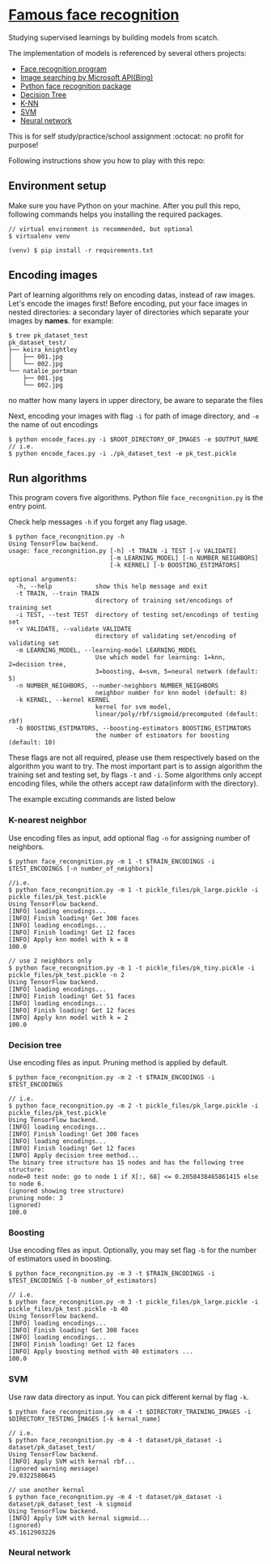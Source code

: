 # [Famous face recognition](https://github.com/carol-hsu/famous_face_recognition)

Studying supervised learnings by building models from scatch.

The implementation of models is referenced by several others projects:
- [Face recognition program](https://www.pyimagesearch.com/2018/06/18/face-recognition-with-opencv-python-and-deep-learning/)
- [Image searching by Microsoft API(Bing)](https://www.pyimagesearch.com/2018/04/09/how-to-quickly-build-a-deep-learning-image-dataset/)
- [Python face recognition package](https://github.com/ageitgey/face_recognition)
- [Decision Tree](https://scikit-learn.org/stable/modules/tree.html)
- [K-NN](https://github.com/ageitgey/face_recognition/blob/master/examples/face_recognition_knn.py)
- [SVM](https://github.com/ahhda/Face-Recogntion)
- [Neural network](https://github.com/amenglong/face_recognition_cnn)

This is for self study/practice/school assignment :octocat: no profit for purpose!

Following instructions show you how to play with this repo:

## Environment setup
Make sure you have Python on your machine.
After you pull this repo, following commands helps you installing the required packages.

```
// virtual environment is recommended, but optional
$ virtualenv venv

(venv) $ pip install -r requirements.txt
```
## Encoding images
Part of learning algorithms rely on encoding datas, instead of raw images. Let's encode the images first!
Before encoding, put your face images in nested directories: a secondary layer of directories which separate your images by **names**.
for example:

```
$ tree pk_dataset_test
pk_dataset_test/
├── keira_knightley
│   ├── 001.jpg
│   └── 002.jpg
└── natalie_portman
    ├── 001.jpg
    └── 002.jpg
```

no matter how many layers in upper directory, be aware to separate the files 

Next, encoding your images with flag `-i` for path of image directory, and `-e` the name of out encodings
```
$ python encode_faces.py -i $ROOT_DIRECTORY_OF_IMAGES -e $OUTPUT_NAME
// i.e. 
$ python encode_faces.py -i ./pk_dataset_test -e pk_test.pickle
```

## Run algorithms

This program covers five algorithms. Python file `face_recongnition.py` is the entry point.

Check help messages `-h` if you forget any flag usage.
```
$ python face_recongnition.py -h
Using TensorFlow backend.
usage: face_recongnition.py [-h] -t TRAIN -i TEST [-v VALIDATE]
                            [-m LEARNING_MODEL] [-n NUMBER_NEIGHBORS]
                            [-k KERNEL] [-b BOOSTING_ESTIMATORS]

optional arguments:
  -h, --help            show this help message and exit
  -t TRAIN, --train TRAIN
                        directory of training set/encodings of training set
  -i TEST, --test TEST  directory of testing set/encodings of testing set
  -v VALIDATE, --validate VALIDATE
                        directory of validating set/encoding of validating set
  -m LEARNING_MODEL, --learning-model LEARNING_MODEL
                        Use which model for learning: 1=knn, 2=decision tree,
                        3=boosting, 4=svm, 5=neural network (default: 5)
  -n NUMBER_NEIGHBORS, --number-neighbors NUMBER_NEIGHBORS
                        neighbor number for knn model (default: 8)
  -k KERNEL, --kernel KERNEL
                        kernel for svm model,
                        linear/poly/rbf/sigmoid/precomputed (default: rbf)
  -b BOOSTING_ESTIMATORS, --boosting-estimators BOOSTING_ESTIMATORS
                        the number of estimators for boosting (default: 10)
```
These flags are not all required, please use them respectively based on the algorithm you want to try.
The most important part is to assign algorithm the training set and testing set, by flags `-t` and `-i`. Some algorithms only accept encoding files, while the others accept raw data(inform with the directory).

The example excuting commands are listed below

### K-nearest neighbor

Use encoding files as input, add optional flag `-n` for assigning number of neighbors.
```
$ python face_recongnition.py -m 1 -t $TRAIN_ENCODINGS -i $TEST_ENCODINGS [-n number_of_neighbors]

//i.e.
$ python face_recongnition.py -m 1 -t pickle_files/pk_large.pickle -i pickle_files/pk_test.pickle
Using TensorFlow backend.
[INFO] loading encodings...
[INFO] Finish loading! Get 300 faces
[INFO] loading encodings...
[INFO] Finish loading! Get 12 faces
[INFO] Apply knn model with k = 8
100.0

// use 2 neighbors only
$ python face_recongnition.py -m 1 -t pickle_files/pk_tiny.pickle -i pickle_files/pk_test.pickle -n 2
Using TensorFlow backend.
[INFO] loading encodings...
[INFO] Finish loading! Get 51 faces
[INFO] loading encodings...
[INFO] Finish loading! Get 12 faces
[INFO] Apply knn model with k = 2
100.0

```
### Decision tree

Use encoding files as input. Pruning method is applied by default.
```
$ python face_recongnition.py -m 2 -t $TRAIN_ENCODINGS -i $TEST_ENCODINGS 

// i.e. 
$ python face_recongnition.py -m 2 -t pickle_files/pk_large.pickle -i pickle_files/pk_test.pickle 
Using TensorFlow backend.
[INFO] loading encodings...
[INFO] Finish loading! Get 300 faces
[INFO] loading encodings...
[INFO] Finish loading! Get 12 faces
[INFO] Apply decision tree method...
The binary tree structure has 15 nodes and has the following tree structure:
node=0 test node: go to node 1 if X[:, 68] <= 0.2058438465861415 else to node 6.
(ignored showing tree structure)
pruning node: 3
(ignored)
100.0
```
### Boosting 

Use encoding files as input. Optionally, you may set flag `-b` for the number of estimators used in boosting.
```
$ python face_recongnition.py -m 3 -t $TRAIN_ENCODINGS -i $TEST_ENCODINGS [-b number_of_estimators]

// i.e.
$ python face_recongnition.py -m 3 -t pickle_files/pk_large.pickle -i pickle_files/pk_test.pickle -b 40
Using TensorFlow backend.
[INFO] loading encodings...
[INFO] Finish loading! Get 300 faces
[INFO] loading encodings...
[INFO] Finish loading! Get 12 faces
[INFO] Apply boosting method with 40 estimators ...
100.0
```

### SVM

Use raw data directory as input. You can pick different kernal by flag `-k`. 

```
$ python face_recongnition.py -m 4 -t $DIRECTORY_TRAINING_IMAGES -i $DIRECTORY_TESTING_IMAGES [-k kernal_name]

// i.e. 
$ python face_recongnition.py -m 4 -t dataset/pk_dataset -i dataset/pk_dataset_test/
Using TensorFlow backend.
[INFO] Apply SVM with kernal rbf...
(ignored warning message)
29.0322580645

// use another kernal
$ python face_recongnition.py -m 4 -t dataset/pk_dataset -i dataset/pk_dataset_test -k sigmoid
Using TensorFlow backend.
[INFO] Apply SVM with kernal sigmoid...
(ignored)
45.1612903226
```

### Neural network



